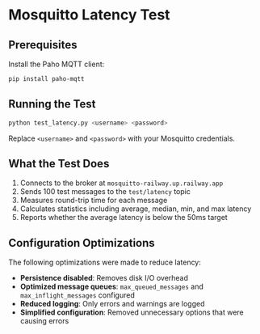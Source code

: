 # Mosquitto Latency Test

## Prerequisites

Install the Paho MQTT client:

```bash
pip install paho-mqtt
```

## Running the Test

```bash
python test_latency.py <username> <password>
```

Replace `<username>` and `<password>` with your Mosquitto credentials.

## What the Test Does

1. Connects to the broker at `mosquitto-railway.up.railway.app`
2. Sends 100 test messages to the `test/latency` topic
3. Measures round-trip time for each message
4. Calculates statistics including average, median, min, and max latency
5. Reports whether the average latency is below the 50ms target

## Configuration Optimizations

The following optimizations were made to reduce latency:

- **Persistence disabled**: Removes disk I/O overhead
- **Optimized message queues**: `max_queued_messages` and `max_inflight_messages` configured
- **Reduced logging**: Only errors and warnings are logged
- **Simplified configuration**: Removed unnecessary options that were causing errors